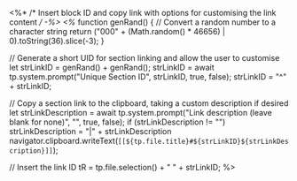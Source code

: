 <%* /* Insert block ID and copy link with options for customising the link content */ -%>
<%*
function genRand()
{
	// Convert a random number to a character string
	return ("000" + (Math.random() * 46656) | 0).toString(36).slice(-3);
}

// Generate a short UID for section linking and allow the user to customise
let strLinkID = genRand() + genRand();
strLinkID = await tp.system.prompt("Unique Section ID", strLinkID, true, false);
strLinkID = "^" + strLinkID;

// Copy a section link to the clipboard, taking a custom description if desired
let strLinkDescription = await tp.system.prompt("Link description (leave blank for none)", "", true, false);
if (strLinkDescription != "") strLinkDescription = "|" + strLinkDescription
navigator.clipboard.writeText(`[[${tp.file.title}#${strLinkID}${strLinkDescription}]]`);

// Insert the link ID
tR = tp.file.selection() + " " + strLinkID;
%>
